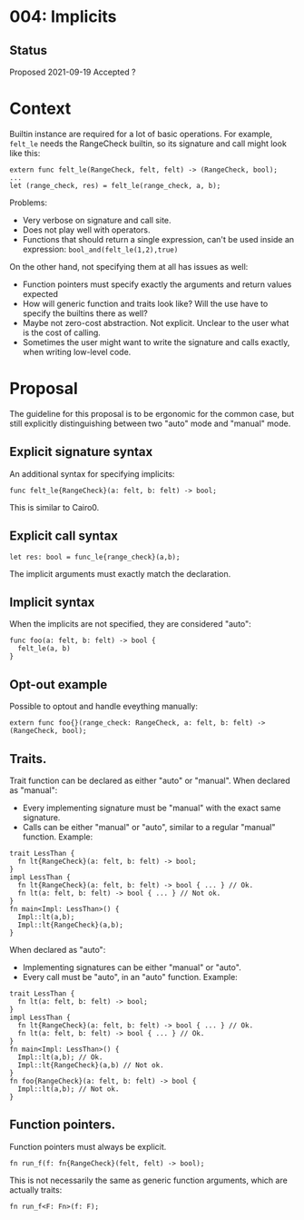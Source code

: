 # 004: Implicits

## Status

Proposed 2021-09-19
Accepted ?

# Context

Builtin instance are required for a lot of basic operations. For example, `felt_le` needs the
RangeCheck builtin, so its signature and call might look like this:
```
extern func felt_le(RangeCheck, felt, felt) -> (RangeCheck, bool);
...
let (range_check, res) = felt_le(range_check, a, b);
```

Problems:
* Very verbose on signature and call site.
* Does not play well with operators.
* Functions that should return a single expression, can't be used inside an expression:
  `bool_and(felt_le(1,2),true)`

On the other hand, not specifying them at all has issues as well:
* Function pointers must specify exactly the arguments and return values expected
* How will generic function and traits look like? Will the use have to specify the builtins there
  as well?
* Maybe not zero-cost abstraction. Not explicit. Unclear to the user what is the cost of calling.
* Sometimes the user might want to write the signature and calls exactly, when writing low-level
  code.

# Proposal
The guideline for this proposal is to be ergonomic for the common case, but still explicitly
distinguishing between two "auto" mode and "manual" mode.

## Explicit signature syntax
An additional syntax for specifying implicits:
```
func felt_le{RangeCheck}(a: felt, b: felt) -> bool;
```
This is similar to Cairo0.
## Explicit call syntax
```
let res: bool = func_le{range_check}(a,b);
```
The implicit arguments must exactly match the declaration.

## Implicit syntax
When the implicits are not specified, they are considered "auto":
```
func foo(a: felt, b: felt) -> bool {
  felt_le(a, b)
}
```

## Opt-out example
Possible to optout and handle eveything manually:
```
extern func foo{}(range_check: RangeCheck, a: felt, b: felt) -> (RangeCheck, bool);
```

## Traits.
Trait function can be declared as either "auto" or "manual".
When declared as "manual":
* Every implementing signature must be "manual" with the exact same signature.
* Calls can be either "manual" or "auto", similar to a regular "manual" function.
Example:
```
trait LessThan {
  fn lt{RangeCheck}(a: felt, b: felt) -> bool;
}
impl LessThan {
  fn lt{RangeCheck}(a: felt, b: felt) -> bool { ... } // Ok.
  fn lt(a: felt, b: felt) -> bool { ... } // Not ok.
}
fn main<Impl: LessThan>() {
  Impl::lt(a,b);
  Impl::lt{RangeCheck}(a,b);
}
```

When declared as "auto":
* Implementing signatures can be either "manual" or "auto".
* Every call must be "auto", in an "auto" function.
Example:
```
trait LessThan {
  fn lt(a: felt, b: felt) -> bool;
}
impl LessThan {
  fn lt{RangeCheck}(a: felt, b: felt) -> bool { ... } // Ok.
  fn lt(a: felt, b: felt) -> bool { ... } // Ok.
}
fn main<Impl: LessThan>() {
  Impl::lt(a,b); // Ok.
  Impl::lt{RangeCheck}(a,b) // Not ok.
}
fn foo{RangeCheck}(a: felt, b: felt) -> bool {
  Impl::lt(a,b); // Not ok.
}
```

## Function pointers.
Function pointers must always be explicit.
```
fn run_f(f: fn{RangeCheck}(felt, felt) -> bool);
```
This is not necessarily the same as generic function arguments, which are actually traits:
```
fn run_f<F: Fn>(f: F);
```
